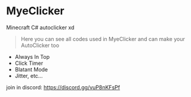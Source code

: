 # MyeClicker
Minecraft C# autoclicker xd

> Here you can see all codes used in MyeClicker and can make your AutoClicker too

- Always In Top
- Click Timer
- Blatant Mode
- Jitter, etc...

join in discord: https://discord.gg/vuP8nKFsPf
